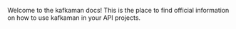Welcome to the kafkaman docs! This is the place to find official information on how to use kafkaman in your API projects.
